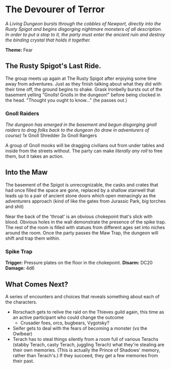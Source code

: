 # The Devourer of Terror
*A Living Dungeon bursts through the cobbles of Newport, directly into the Rusty Spigot and begins disgorging nightmare monsters of all description.  In order to put a stop to it, the party must enter the ancient ruin and destroy the binding crystal that holds it together.*

**Theme:** Fear

## The Rusty Spigot's Last Ride.
The group meets up again at The Rusty Spigot after enjoying some time away from adventures.  Just as they finish talking about what they did with their time off, the ground begins to shake.  Grask Ironbelly bursts out of the basement yelling "Gnolls!  Gnolls in the dungeon!"  before being clocked in the head.  "Thought you ought to know..." (he passes out.)

### Gnoll Raiders
*The dungeon has emerged in the basement and begun disgorging gnoll raiders to drag folks back to the dungeon (to draw in adventurers of course)*
1x Gnoll Shredder
3x Gnoll Rangers

A group of Gnoll mooks will be dragging civilians out from under tables and inside from the streets without.  The party can make *literally any roll* to free them, but it takes an action.

## Into the Maw
The basement of the Spigot is unrecognizable, the casks and crates that had once filled the space are gone, replaced by a shallow stairwell that leads up to a pair of ancient stone doors which open menacingly as the adventurers approach (kind of like the gates from Jurassic Park, big torches and shit)

Near the back of the 'throat' is an obvious chokepoint that's slick with blood.  Obvious holes in the wall demonstrate the presence of the spike trap.  The rest of the room is filled with statues from different ages set into niches around the room.  Once the party passes the Maw Trap, the dungeon will shift and trap them within.

### Spike Trap
**Trigger:** Pressure plates on the floor in the chokepoint.
**Disarm:** DC20
**Damage:** 4d6

## What Comes Next?
A series of encounters and choices that reveals something about each of the characters.
- Rorschach gets to relive the raid on the Thieves guild again, this time as an active participant who could change the outcome
	- Crusader foes, orcs, bugbears, Vygotsky?
- Seifer gets to deal with the fears of becoming a monster (vs the Owlbear)
- Terach has to steal things silently from a room full of various Terachs (stabby Terach, casty Terach, juggling Terach) what they're stealing are their own memories.  (This is actually the Prince of Shadows' memory, rather than Terach's.)  If they succeed, they get a few memories from their past.
